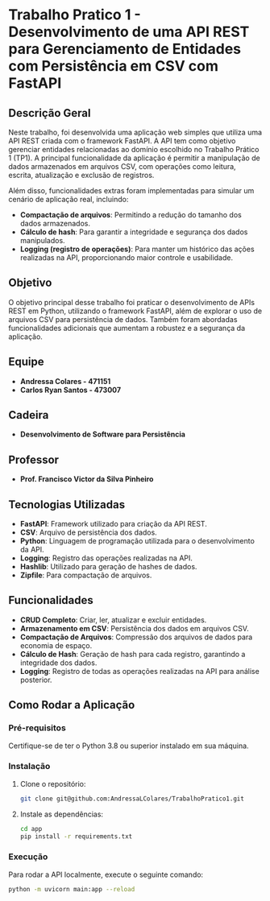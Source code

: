# Trabalho Pratico 1 - Desenvolvimento de uma API REST para Gerenciamento de Entidades com Persistência em CSV com FastAPI

## Descrição Geral

Neste trabalho, foi desenvolvida uma aplicação web simples que utiliza uma API REST criada com o framework FastAPI. A API tem como objetivo gerenciar entidades relacionadas ao domínio escolhido no Trabalho Prático 1 (TP1). A principal funcionalidade da aplicação é permitir a manipulação de dados armazenados em arquivos CSV, com operações como leitura, escrita, atualização e exclusão de registros.

Além disso, funcionalidades extras foram implementadas para simular um cenário de aplicação real, incluindo:

- **Compactação de arquivos**: Permitindo a redução do tamanho dos dados armazenados.
- **Cálculo de hash**: Para garantir a integridade e segurança dos dados manipulados.
- **Logging (registro de operações)**: Para manter um histórico das ações realizadas na API, proporcionando maior controle e usabilidade.

## Objetivo

O objetivo principal desse trabalho foi praticar o desenvolvimento de APIs REST em Python, utilizando o framework FastAPI, além de explorar o uso de arquivos CSV para persistência de dados. Também foram abordadas funcionalidades adicionais que aumentam a robustez e a segurança da aplicação.

## Equipe

- **Andressa Colares - 471151**
- **Carlos Ryan Santos - 473007**

## Cadeira

- **Desenvolvimento de Software para Persistência**

## Professor

- **Prof. Francisco Victor da Silva Pinheiro**

## Tecnologias Utilizadas

- **FastAPI**: Framework utilizado para criação da API REST.
- **CSV**: Arquivo de persistência dos dados.
- **Python**: Linguagem de programação utilizada para o desenvolvimento da API.
- **Logging**: Registro das operações realizadas na API.
- **Hashlib**: Utilizado para geração de hashes de dados.
- **Zipfile**: Para compactação de arquivos.

## Funcionalidades

- **CRUD Completo**: Criar, ler, atualizar e excluir entidades.
- **Armazenamento em CSV**: Persistência dos dados em arquivos CSV.
- **Compactação de Arquivos**: Compressão dos arquivos de dados para economia de espaço.
- **Cálculo de Hash**: Geração de hash para cada registro, garantindo a integridade dos dados.
- **Logging**: Registro de todas as operações realizadas na API para análise posterior.

## Como Rodar a Aplicação

### Pré-requisitos

Certifique-se de ter o Python 3.8 ou superior instalado em sua máquina.

### Instalação

1. Clone o repositório:

    ```bash
    git clone git@github.com:AndressaLColares/TrabalhoPratico1.git
    ```

2. Instale as dependências:

    ```bash
    cd app
    pip install -r requirements.txt
    ```

### Execução

Para rodar a API localmente, execute o seguinte comando:

```bash
python -m uvicorn main:app --reload
